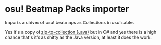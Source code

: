 # osu! Beatmap Packs importer

Imports archives of osu! beatmaps as Collections in osu!stable.

Yes it's a copy of [zip-to-collection (Java)](https://github.com/ItsShamed/zip-to-collection) 
but in C# and yes there is a high chance that's it's as shitty as the Java 
version, at least it does the work.
